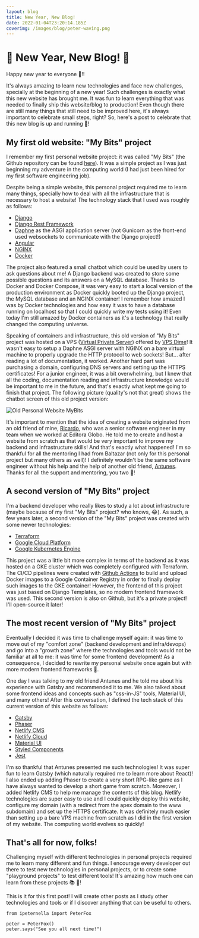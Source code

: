 ```yaml
---
layout: blog
title: New Year, New Blog!
date: 2022-01-04T23:20:14.185Z
coverimg: /images/blog/peter-waving.png
---
```

# 🎉 New Year, New Blog! 🍾

Happy new year to everyone 🎉!!

It's always amazing to learn new technologies and face new challenges, specially at the beginning of a new year! Such challenges is exactly what this new website has brought me. It was fun to learn everything that was needed to finally ship this website/blog to production! Even though there are still many things that still need to be improved here, it's always important to celebrate small steps, right? So, here's a post to celebrate that this new blog is up and running 🎉!

## My first old website: "My Bits" project

I remember my first personal website project: it was called "My Bits" (the Github repository can be found [here](https://github.com/ipeternella/mybits)). It was a simple project as I was just beginning my adventure in the computing world (I had just been hired for my first software engineering job).

Despite being a simple website, this personal project required me to learn many things, specially how to deal with all the infrastructure that is necessary to host a website! The technology stack that I used was roughly as follows:

* [Django](https://www.djangoproject.com/)
* [Django Rest Framework](https://www.django-rest-framework.org/)
* [Daphne](https://github.com/django/daphne) as the ASGI application server (not Gunicorn as the front-end used websockets to communicate with the Django project!)
* [Angular](https://angular.io/)
* [NGINX](https://www.djangoproject.com/)
* [Docker](https://www.docker.com/)

The project also featured a small chatbot which could be used by users to ask questions about me! A Django backend was created to store some possible questions and its answers on a MySQL database. Thanks to Docker and Docker Compose, it was very easy to start a local version of the production environment as Docker quickly booted up the Django project, the MySQL database and an NGINX container! I remember how amazed I was by Docker technologies and how easy it was to have a database running on localhost so that I could quickly write my tests using it! Even today I'm still amazed by Docker containers as it's a technology that really changed the computing universe.

Speaking of containers and infrastructure, this old version of "My Bits" project was hosted on a VPS ([Virtual Private Server](https://en.wikipedia.org/wiki/Virtual_private_server)) offered by [VPS Dime](https://vpsdime.com/)! It wasn't easy to setup a Daphne ASGI server with NGINX on a bare virtual machine to properly upgrade the HTTP protocol to web sockets! But... after reading a lot of documentation, it worked. Another hard part was purchasing a domain, configuring DNS servers and setting up the HTTPS certificates! For a junior engineer, it was a bit overwhelming, but I knew that all the coding, documentation reading and infrastructure knowledge would be important to me in the future, and that's exactly what kept me going to finish that project. The following picture (quality's not that great) shows the chatbot screen of this old project version:

![Old Personal Website MyBits](/images/blog/mybits_old.png "Old Personal Website My Bits")

It's important to mention that the idea of creating a website originated from an old friend of mine, [Ricardo](https://github.com/ricardochaves), who was a senior software engineer in my team when we worked at Editora Globo. He told me to create and host a website from scratch as that would be very important to improve my backend and infrastructure skills! And that's exactly what happened! I'm so thankful for all the mentoring I had from Baltazar (not only for this personal project but many others as well)! I definitely wouldn't be the same software engineer without his help and the help of another old friend, [Antunes](https://github.com/willianantunes). Thanks for all the support and mentoring, you two 🚀!

## A second version of "My Bits" project

I'm a backend developer who really likes to study a lot about infrastructure (maybe because of my first "My Bits" project? who knows, 😂). As such, a few years later, a second version of the "My Bits" project was created with some newer technologies:

* [Terraform](https://www.terraform.io/)
* [Google Cloud Platform](https://cloud.google.com/)
* [Google Kubernetes Engine](https://cloud.google.com/kubernetes-engine/docs)

This project was a little bit more complex in terms of the backend as it was hosted on a GKE cluster which was completely configured with Terraform. The CI/CD pipelines were created with [Github Actions](https://docs.github.com/en/actions) to build and upload Docker images to a Google Container Registry in order to finally deploy such images to the GKE container! However, the frontend of this project was just based on Django Templates, so no modern frontend framework was used. This second version is also on Github, but it's a private project! I'll open-source it later!

## The most recent version of "My Bits" project

Eventually I decided it was time to challenge myself again: it was time to move out of my "comfort zone" (backend development and infra/devops) and go into a "growth zone" where the technologies and tools would not be familiar at all to me: it was time for some frontend development! As a consequence, I decided to rewrite my personal website once again but with more modern frontend frameworks 💪.

One day I was talking to my old friend Antunes and he told me about his experience with Gatsby and recommended it to me. We also talked about some frontend ideas and concepts such as "css-in-JS" tools, Material UI, and many others! After this conversation, I defined the tech stack of this current version of this website as follows:

* [Gatsby](https://www.gatsbyjs.com/)
* [Phaser](https://phaser.io/)
* [Netlify CMS](https://www.netlifycms.org/)
* [Netlify Cloud](https://www.netlify.com/)
* [Material UI](https://mui.com/)
* [Styled Components](https://styled-components.com/)
* [Jest](https://jestjs.io/)

I'm so thankful that Antunes presented me such technologies! It was super fun to learn Gatsby (which naturally required me to learn more about React)! I also ended up adding Phaser to create a very short RPG-like game as I have always wanted to develop a short game from scratch. Moreover, I added Netlify CMS to help me manage the contents of this blog. Netlify technologies are super easy to use and I could quickly deploy this website, configure my domain (with a redirect from the apex domain to the www subdomain) and set up the HTTPS certificate. It was definitely much easier than setting up a bare VPS machine from scratch as I did in the first version of my website. The computing world evolves so quickly!

## That's all for now, folks!

Challenging myself with different technologies in personal projects required me to learn many different and fun things. I encourage every developer out there to test new technologies in personal projects, or to create some "playground projects" to test different tools! It's amazing how much one can learn from these projects 📚 🚀!

This is it for this first post! I will create other posts as I study other technologies and tools or if I discover anything that can be useful to others.

```python{numberLines:true}
from ipeternella import PeterFox

peter = PeterFox()
peter.says("See you all next time!")
```